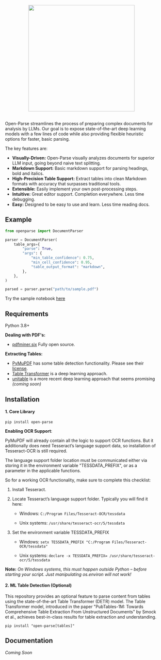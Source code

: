 <div style="text-align: center">
    <img src="https://sergey-filimonov.nyc3.digitaloceanspaces.com/open-parse/open-parse-with-text-tp-logo.webp" width="350" />
</div>
<br/>

Open-Parse streamlines the process of preparing complex documents for analysis by LLMs. Our goal is to expose state-of-the-art deep learning models with a few lines of code while also providing flexible heuristic options for faster, basic parsing. 

The key features are:

- **Visually-Driven:** Open-Parse visually analyzes documents for superior LLM input, going beyond naive text splitting.
- **Markdown Support:**  Basic markdown support for parsing headings, bold and italics.
- **High-Precision Table Support:** Extract tables into clean Markdown formats with accuracy that surpasses traditional tools.
- **Extensible:** Easily implement your own post-processing steps.
- **Intuitive:** Great editor support. Completion everywhere. Less time debugging.
- **Easy:** Designed to be easy to use and learn. Less time reading docs.



## Example

```python
from openparse import DocumentParser

parser = DocumentParser(
    table_args={
        "parse": True,
        "args": {
            "min_table_confidence": 0.75,
            "min_cell_confidence": 0.95,
            "table_output_format": "markdown",
        },
    },
)

parsed = parser.parse("path/to/sample.pdf")

```

Try the sample notebook <a href="https://github.com/pymupdf/PyMuPDF" class="external-link" target="_blank">here</a>


## Requirements

Python 3.8+

**Dealing with PDF's:**

- <a href="https://github.com/pdfminer/pdfminer.six" class="external-link" target="_blank">pdfminer.six</a> Fully open source.

**Extracting Tables:**

- <a href="https://github.com/pymupdf/PyMuPDF" class="external-link" target="_blank">PyMuPDF</a> has some table detection functionality. Please see their <a href="https://mupdf.com/licensing/index.html#commercial" class="external-link" target="_blank">license</a>.
- <a href="https://huggingface.co/microsoft/table-transformer-detection" class="external-link" target="_blank">Table Transformer</a> is a deep learning approach.
- <a href="https://github.com/poloclub/unitable" class="external-link" target="_blank">unitable</a> is a more recent deep learning approach that seems promising *(coming soon)*

## Installation

#### 1. Core Library


```console
pip install open-parse
```

**Enabling OCR Support**:

PyMuPDF  will already contain all the logic to support OCR functions. But it additionally does need Tesseract’s language support data, so installation of Tesseract-OCR is still required.

The language support folder location must be communicated either via storing it in the environment variable "TESSDATA_PREFIX", or as a parameter in the applicable functions.

So for a working OCR functionality, make sure to complete this checklist:

1. Install Tesseract.

2. Locate Tesseract’s language support folder. Typically you will find it here:

   - Windows: `C:/Program Files/Tesseract-OCR/tessdata`

   - Unix systems: `/usr/share/tesseract-ocr/5/tessdata`

3. Set the environment variable TESSDATA_PREFIX

   - Windows: `setx TESSDATA_PREFIX "C:/Program Files/Tesseract-OCR/tessdata"`

   - Unix systems: `declare -x TESSDATA_PREFIX= /usr/share/tesseract-ocr/5/tessdata`

**Note:** *On Windows systems, this must happen outside Python – before starting your script. Just manipulating os.environ will not work!*

#### 2. ML Table Detection (Optional)

This repository provides an optional feature to parse content from tables using the state-of-the-art Table Transformer (DETR) model. The Table Transformer model, introduced in the paper "PubTables-1M: Towards Comprehensive Table Extraction From Unstructured Documents" by Smock et al., achieves best-in-class results for table extraction and understanding.


```console
pip install "open-parse[tables]"
```



## Documentation

*Coming Soon*





